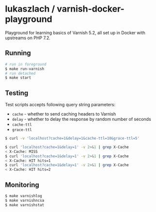 # lukaszlach / varnish-docker-playground

Playground for learning basics of Varnish 5.2, all set up in Docker with upstreams on PHP 7.2.

## Running

```bash
# run in foreground
$ make run-varnish
# run detached
$ make start
```

## Testing

Test scripts accepts following query string parameters:

* `cache` - whether to send caching headers to Varnish
* `delay` - whether to delay the response by random number of seconds
* `cache-ttl`
* `grace-ttl`

```bash
$ curl -v 'localhost?cache=1&delay=1&cache-ttl=10&grace-ttl=5'
```

```bash
$ curl 'localhost?cache=1&delay=1' -v 2>&1 | grep X-Cache
< X-Cache: MISS
$ curl 'localhost?cache=1&delay=1' -v 2>&1 | grep X-Cache
< X-Cache: HIT hits=1
$ curl 'localhost?cache=1&delay=1' -v 2>&1 | grep X-Cache
< X-Cache: HIT hits=2
```

## Monitoring

```bash
$ make varnishlog
$ make varnishncsa
$ make varnishstat
```